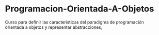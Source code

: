 # Programacion-Orientada-A-Objetos
Curso para definir las características del paradigma de programación orientada a objetos y representar abstracciones, 
